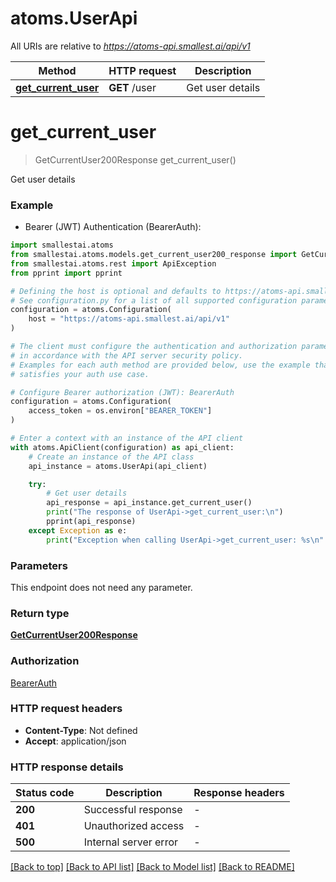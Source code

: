 # atoms.UserApi

All URIs are relative to *https://atoms-api.smallest.ai/api/v1*

Method | HTTP request | Description
------------- | ------------- | -------------
[**get_current_user**](UserApi.md#get_current_user) | **GET** /user | Get user details


# **get_current_user**
> GetCurrentUser200Response get_current_user()

Get user details

### Example

* Bearer (JWT) Authentication (BearerAuth):

```python
import smallestai.atoms
from smallestai.atoms.models.get_current_user200_response import GetCurrentUser200Response
from smallestai.atoms.rest import ApiException
from pprint import pprint

# Defining the host is optional and defaults to https://atoms-api.smallest.ai/api/v1
# See configuration.py for a list of all supported configuration parameters.
configuration = atoms.Configuration(
    host = "https://atoms-api.smallest.ai/api/v1"
)

# The client must configure the authentication and authorization parameters
# in accordance with the API server security policy.
# Examples for each auth method are provided below, use the example that
# satisfies your auth use case.

# Configure Bearer authorization (JWT): BearerAuth
configuration = atoms.Configuration(
    access_token = os.environ["BEARER_TOKEN"]
)

# Enter a context with an instance of the API client
with atoms.ApiClient(configuration) as api_client:
    # Create an instance of the API class
    api_instance = atoms.UserApi(api_client)

    try:
        # Get user details
        api_response = api_instance.get_current_user()
        print("The response of UserApi->get_current_user:\n")
        pprint(api_response)
    except Exception as e:
        print("Exception when calling UserApi->get_current_user: %s\n" % e)
```



### Parameters

This endpoint does not need any parameter.

### Return type

[**GetCurrentUser200Response**](GetCurrentUser200Response.md)

### Authorization

[BearerAuth](../README.md#BearerAuth)

### HTTP request headers

 - **Content-Type**: Not defined
 - **Accept**: application/json

### HTTP response details

| Status code | Description | Response headers |
|-------------|-------------|------------------|
**200** | Successful response |  -  |
**401** | Unauthorized access |  -  |
**500** | Internal server error |  -  |

[[Back to top]](#) [[Back to API list]](../README.md#documentation-for-api-endpoints) [[Back to Model list]](../README.md#documentation-for-models) [[Back to README]](../README.md)

